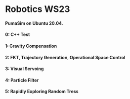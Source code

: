 # Robotics WS23

#### PumaSim on Ubuntu 20.04.

#### 0: C++ Test

#### 1: Gravity Compensation
#### 2: FKT, Trajectory Generation, Operational Space Control
#### 3: Visual Servoing
#### 4: Particle Filter
#### 5: Rapidly Exploring Random Tress

